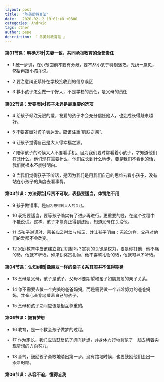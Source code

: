 ```yaml
---
layout: post
title:  "陈美龄教育法"
date:   2020-02-12 19:01:00 +0800
categories: Android
tags: other
author: pepe
description: 『 陈美龄教育法 』
---
```


#### **第01节课：明确方针|夫妻一致，共同承担教育的全部责任**

* 1 统一步调，在小孩面前不要有分歧，要不然小孩子特别迷茫。先统一意见，然后再跟小孩子说。

* 2 要注意纠正填补在学校接收到的信息误区

* 3 教小孩子怎么做一个好人，不是学校的责任，是父母的责任

#### **第02节课：爱要表达|孩子永远是最重要的选项**

* 4 给孩子倾注无限的爱，被爱的孩子才会充分信任他人，也会成长得越来越好。

* 5 不要吝啬对孩子表达爱。应该注重“肌肤之亲”。

* 6 让孩子觉得自己是大人得幸福之源。

* 7 陪伴孩子的时候大人不要看手机。因为我们要时常看着小孩子，才知道他们在想什么。他们现在需要什么，他们成长到什么地步，要是我们不看他的话，我们就根本不能够明白。

* 8 当我们觉得孩子不听话，是因为我们是用我们自己的思维去看小孩子，没有站在小孩子的角度去看事情。

#### **第03节课：方法得当|斥责不可取，表扬要适当，体罚绝不用**

* 9 孩子做错事，是`因为想得到大人的关注`。

* 10 表扬要适当，要等孩子确实有了进步再进行。更重要的是，在这个过程中不能说谎。这样，孩子才能真正得到鼓励，知道父母在关注他。

* 11 当孩子说谎时，家长应及时给与指正，并让孩子明白；无论怎样，父母对他们的爱都不会改变。

* 12 家庭教育中应该建立赏罚机制吗？赏罚的关键是权力，要是你打他，他不痛的话，他就不听话。如果你奖赏礼物，他不喜欢礼物的话，他就可以不听话。

#### **第04节课：认知纠错|像朋友一样的亲子关系其实并不值得期待**

* 13 父母是父母，孩子是孩子，父母不要期望和孩子如朋友般的亲子关系。

* 14 你不需要去做一个完美的爸爸妈妈，而是需要做一个非常努力的爸爸妈妈，并全心全意地爱着自己的孩子。

* 15 父母和孩子之间应该是相互尊重的。

#### **第05节课：拥有梦想**

* 16 教育，是一个教会孩子做梦的过程。

* 17 作为家长，我们应该鼓励孩子拥有梦想，并身体力行地和孩子一起去朝着实现梦想的方向努力。

* 18 勇气，鼓励孩子勇敢地踏出第一步。没有路地时候，也要鼓励他们走出一条新的路。

#### **第06节课：从容不迫，懂得忘我**


